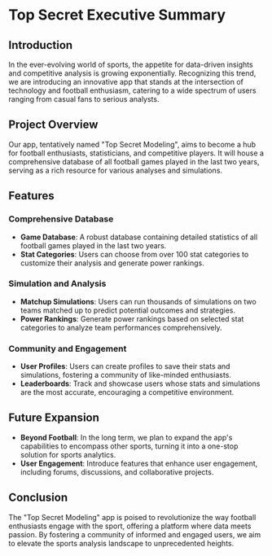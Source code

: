 # Top Secret Executive Summary

## Introduction

In the ever-evolving world of sports, the appetite for data-driven insights and competitive analysis is growing exponentially. Recognizing this trend, we are introducing an innovative app that stands at the intersection of technology and football enthusiasm, catering to a wide spectrum of users ranging from casual fans to serious analysts.

## Project Overview

Our app, tentatively named "Top Secret Modeling", aims to become a hub for football enthusiasts, statisticians, and competitive players. It will house a comprehensive database of all football games played in the last two years, serving as a rich resource for various analyses and simulations.

## Features

### Comprehensive Database
- **Game Database**: A robust database containing detailed statistics of all football games played in the last two years.
- **Stat Categories**: Users can choose from over 100 stat categories to customize their analysis and generate power rankings.

### Simulation and Analysis
- **Matchup Simulations**: Users can run thousands of simulations on two teams matched up to predict potential outcomes and strategies.
- **Power Rankings**: Generate power rankings based on selected stat categories to analyze team performances comprehensively.

### Community and Engagement
- **User Profiles**: Users can create profiles to save their stats and simulations, fostering a community of like-minded enthusiasts.
- **Leaderboards**: Track and showcase users whose stats and simulations are the most accurate, encouraging a competitive environment.

## Future Expansion
- **Beyond Football**: In the long term, we plan to expand the app's capabilities to encompass other sports, turning it into a one-stop solution for sports analytics.
- **User Engagement**: Introduce features that enhance user engagement, including forums, discussions, and collaborative projects.

## Conclusion

The "Top Secret Modeling" app is poised to revolutionize the way football enthusiasts engage with the sport, offering a platform where data meets passion. By fostering a community of informed and engaged users, we aim to elevate the sports analysis landscape to unprecedented heights.
